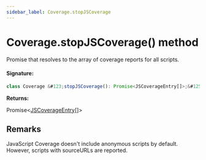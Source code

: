```yaml
---
sidebar_label: Coverage.stopJSCoverage
---
```


# Coverage.stopJSCoverage() method

Promise that resolves to the array of coverage reports for all scripts.

#### Signature:

```typescript
class Coverage &#123;stopJSCoverage(): Promise<JSCoverageEntry[]>;&#125;
```

**Returns:**

Promise&lt;[JSCoverageEntry](./puppeteer.jscoverageentry.md)\[\]&gt;

## Remarks

JavaScript Coverage doesn't include anonymous scripts by default. However, scripts with sourceURLs are reported.
